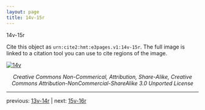 ```yaml
---
layout: page
title: 14v-15r
---
```


14v-15r

Cite this object as `urn:cite2:hmt:e3pages.v1:14v-15r`.  The full image is linked to a citation tool you can use to cite regions of the image.

[![14v](http://www.homermultitext.org/iipsrv?IIIF=/project/homer/pyramidal/deepzoom/hmt/e3bifolio/v1/E3_14v_15r.tif/full/800,/0/default.jpg)](http://www.homermultitext.org/ict2/?urn=urn:cite2:hmt:e3bifolio.v1:E3_14v_15r) 

<p style="text-align: center; font-style: italic;">Creative Commons Non-Commerical, Attribution, Share-Alike, Creative Commons Attribution-NonCommercial-ShareAlike 3.0 Unported License</p>

---

previous: [13v-14r](../13v-14r/) | next: [15v-16r](../15v-16r/)